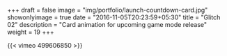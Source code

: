 +++
draft = false
image = "img/portfolio/launch-countdown-card.jpg"
showonlyimage = true
date = "2016-11-05T20:23:59+05:30"
title = "Glitch 02"
description = "Card animation for upcoming game mode release"
weight = 19
+++

{{< vimeo 499606850 >}}